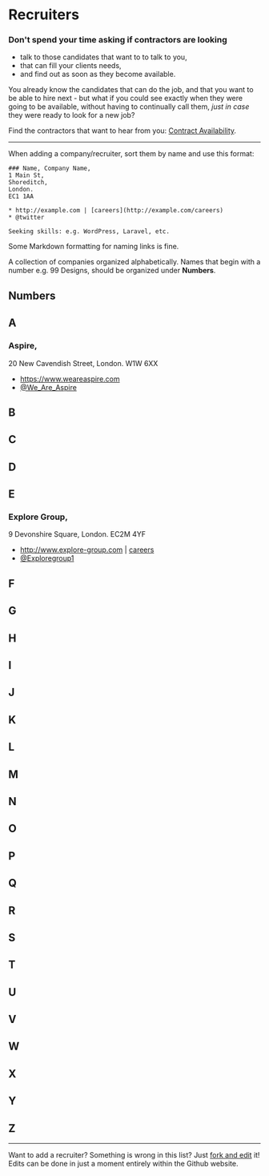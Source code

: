# Recruiters

### Don't spend your time asking if contractors are looking

* talk to those candidates that want to to talk to you,
* that can fill your clients needs,
* and find out as soon as they become available.

You already know the candidates that can do the job, and that you want to be able to hire next - but what 
if you could see exactly when they were going to be available, without having to continually call them, 
*just in case* they were ready to look for a new job?

Find the contractors that want to hear from you: [Contract Availability](https://www.contractavailability.com/for/recruiters?dst=src.phpinlon).

---

When adding a company/recruiter, sort them by name and use this format:
```
### Name, Company Name,
1 Main St,
Shoreditch,
London.
EC1 1AA

* http://example.com | [careers](http://example.com/careers)
* @twitter

Seeking skills: e.g. WordPress, Laravel, etc.
```

Some Markdown formatting for naming links is fine.

A collection of companies organized alphabetically. Names that begin with a number e.g. 99 Designs, should be
organized under **Numbers**.

## Numbers

## A

### Aspire,
20 New Cavendish Street,
London.
W1W 6XX

* https://www.weareaspire.com
* [@We_Are_Aspire](https://twitter.com/We_Are_Aspire)

## B

## C

## D

## E

### Explore Group,
9 Devonshire Square,
London.
EC2M 4YF

* http://www.explore-group.com | [careers](http://www.explore-group.com/job-search-results/28/)
* [@Exploregroup1](https://twitter.com/Exploregroup1)

## F

## G

## H

## I

## J

## K

## L

## M

## N

## O

## P

## Q

## R

## S

## T

## U

## V

## W

## X

## Y

## Z

----
Want to add a recruiter? Something is wrong in this list? Just <a href="https://github.com/alister/php-in-london/edit/master/recruiters.md">fork and edit</a> it!  Edits can be done in just a moment entirely within the Github website.
